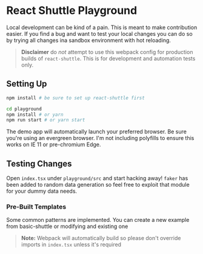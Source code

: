 # React Shuttle Playground

Local development can be kind of a pain. This is meant to make contribution easier. If you find a
bug and want to test your local changes you can do so by trying all changes ina sandbox environment
with hot reloading.

> **Disclaimer** do _not_ attempt to use this webpack config for production builds of
> `react-shuttle`. This is for development and automation tests only.

## Setting Up

```bash
npm install # be sure to set up react-shuttle first

cd playground
npm install # or yarn
npm run start # or yarn start
```

The demo app will automatically launch your preferred browser. Be sure you're using an evergreen
browser. I'm not including polyfills to ensure this works on IE 11 or pre-chromium Edge.

## Testing Changes

Open `index.tsx` under `playground/src` and start hacking away! `faker` has been added to random
data generation so feel free to exploit that module for your dummy data needs.

### Pre-Built Templates

Some common patterns are implemented. You can create a new example from basic-shuttle or modifying
and existing one

> **Note:** Webpack will automatically build so please don't override imports in `index.tsx` unless
> it's required

